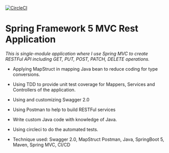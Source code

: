 [![CircleCI](https://circleci.com/gh/springframeworkguru/spring5-mvc-rest.svg?style=svg)](https://circleci.com/gh/springframeworkguru/spring5-mvc-rest)
# Spring Framework 5 MVC Rest Application
*This is single-module application where I use Spring MVC to create RESTFul API including GET, PUT, POST, PATCH, DELETE operations.*
* Applying MapStruct in mapping Java bean to reduce coding for type conversions.
* Using TDD to provide unit test coverage for Mappers, Services and Controllers of the application.
* Using and customizing Swagger 2.0
* Using Postman to help to build RESTFul services
* Write custom Java code with knowledge of Java.
* Using circleci to do the automated tests.

* Technique used: Swagger 2.0, MapStruct Postman, Java, SpringBoot 5, Maven, Spring MVC,   CI/CD
